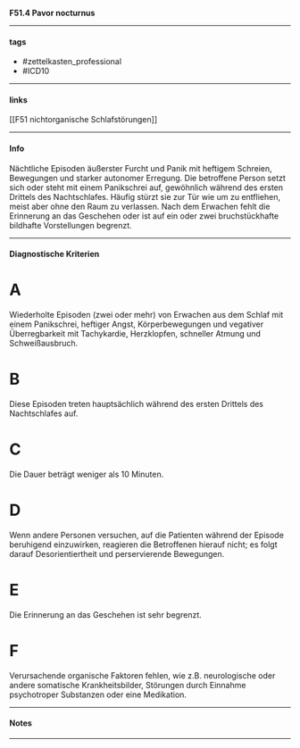 __F51.4 Pavor nocturnus__

___________________________________________
#### tags

- #zettelkasten_professional
- #ICD10 
___________________________________________
#### links

[[F51 nichtorganische Schlafstörungen]]

___________________________________________
#### Info
Nächtliche Episoden äußerster Furcht und Panik mit heftigem Schreien, Bewegungen und starker autonomer Erregung. Die betroffene Person setzt sich oder steht mit einem Panikschrei auf, gewöhnlich während des ersten Drittels des Nachtschlafes. Häufig stürzt sie zur Tür wie um zu entfliehen, meist aber ohne den Raum zu verlassen. Nach dem Erwachen fehlt die Erinnerung an das Geschehen oder ist auf ein oder zwei bruchstückhafte bildhafte Vorstellungen begrenzt.
___________________________________________
#### Diagnostische Kriterien

# A
Wiederholte Episoden (zwei oder mehr) von Erwachen aus dem Schlaf mit einem Panikschrei, heftiger Angst, Körperbewegungen und vegativer Überregbarkeit mit Tachykardie, Herzklopfen, schneller Atmung und Schweißausbruch.

# B
Diese Episoden treten hauptsächlich während des ersten Drittels des Nachtschlafes auf.

# C
Die Dauer beträgt weniger als 10 Minuten.

# D
Wenn andere Personen versuchen, auf die Patienten während der Episode beruhigend einzuwirken, reagieren die Betroffenen hierauf nicht; es folgt darauf Desorientiertheit und perservierende Bewegungen.

# E
Die Erinnerung an das Geschehen ist sehr begrenzt.

# F
Verursachende organische Faktoren fehlen, wie z.B. neurologische oder andere somatische Krankheitsbilder, Störungen durch Einnahme psychotroper Substanzen oder eine Medikation.
___________________________________________
#### Notes

___________________________________________

